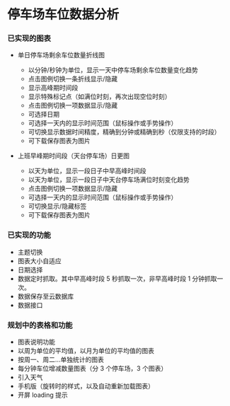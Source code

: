 # 停车场车位数据分析

### 已实现的图表

- 单日停车场剩余车位数量折线图

  - 以分钟/秒钟为单位，显示一天中停车场剩余车位数量变化趋势
  - 点击图例切换一条折线显示/隐藏
  - 显示高峰期时间段
  - 显示特殊标记点（如满位时刻，再次出现空位时刻）
  - 点击图例切换一项数据显示/隐藏
  - 可选择日期
  - 可选择一天内的显示时间范围（鼠标操作或手势操作）
  - 可切换显示数据时间精度，精确到分钟或精确到秒（仅限支持的时段）
  - 可下载保存图表为图片

- 上班早峰期时间段（天台停车场）日更图
  - 以天为单位，显示一段日子中早高峰时间段
  - 以天为单位，显示一段日子中天台停车场满位时刻变化趋势
  - 点击图例切换一项数据显示/隐藏
  - 可选择一天内的显示时间范围（鼠标操作或手势操作）
  - 可切换显示/隐藏标签
  - 可下载保存图表为图片

### 已实现的功能

- 主题切换
- 图表大小自适应
- 日期选择
- 数据定时抓取。其中早高峰时段 5 秒抓取一次，非早高峰时段 1 分钟抓取一次。
- 数据保存至云数据库
- 数据接口

### 规划中的表格和功能

- 图表说明功能
- 以周为单位的平均值，以月为单位的平均值的图表
- 按周一、周二...单独统计的图表
- 每分钟车位增减数量图表（分 3 个停车场，3 个图表）
- 引入天气
- 手机版（旋转时的样式，以及自动重新加载图表）
- 开屏 loading 提示
